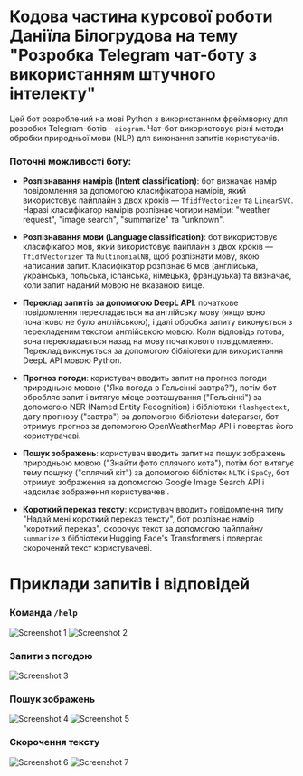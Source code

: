 # Кодова частина курсової роботи Даніїла Білогрудова на тему "Розробка Telegram чат-боту з використанням штучного інтелекту"

Цей бот розроблений на мові Python з використанням фреймворку для розробки Telegram-ботів - `aiogram`. Чат-бот використовує різні методи обробки природньої мови (NLP) для виконання запитів користувачів. 

### Поточні можливості боту:

- **Розпізнавання намірів (Intent classification)**: бот визначає намір повідомлення за допомогою класифікатора намірів, який використовує пайплайн з двох кроків — `TfidfVectorizer` та `LinearSVC`. Наразі класифікатор намірів розпізнає чотири наміри: "weather request", "image search", "summarize" та "unknown".

- **Розпізнавання мови (Language classification)**: бот використовує класифікатор мов, який використовує пайплайн з двох кроків — `TfidfVectorizer` та `MultinomialNB`, щоб розпізнати мову, якою написаний запит. Класифікатор розпізнає 6 мов (англійська, українська, польська, іспанська, німецька, французька) та визначає, коли запит наданий мовою не вказаною вище.

- **Переклад запитів за допомогою DeepL API**: початкове повідомлення перекладається на англійську мову (якщо воно початково не було англійською), і далі обробка запиту виконується з перекладеним текстом англійською мовою. Коли відповідь готова, вона перекладається назад на мову початкового повідомлення. Переклад виконується за допомогою бібліотеки для використання DeepL API мовою Python.

- **Прогноз погоди**: користувач вводить запит на прогноз погоди природньою мовою ("Яка погода в Гельсінкі завтра?"), потім бот обробляє запит і витягує місце розташування ("Гельсінкі") за допомогою NER (Named Entity Recognition) і бібліотеки `flashgeotext`, дату прогнозу ("завтра") за допомогою бібліотеки dateparser, бот отримує прогноз за допомогою OpenWeatherMap API і повертає його користувачеві.

- **Пошук зображень**: користувач вводить запит на пошук зображень природньою мовою ("Знайти фото сплячого кота"), потім бот витягує тему пошуку ("сплячий кіт") за допомогою бібліотек `NLTK` і `SpaCy`, бот отримує зображення за допомогою Google Image Search API і надсилає зображення користувачеві.

- **Короткий переказ тексту**: користувач вводить повідомлення типу "Надай мені короткий переказ тексту", бот розпізнає намір "короткий переказ", скорочує текст за допомогою пайплайну `summarize` з бібліотеки Hugging Face's Transformers і повертає скорочений текст користувачеві.

# Приклади запитів і відповідей

### Команда `/help`
![Screenshot 1](https://i.ibb.co/DwD888h/1.png)
![Screenshot 2](https://i.ibb.co/58tfXJY/2.png)

### Запити з погодою
![Screenshot 3](https://i.ibb.co/vPbg1S8/3.png)

### Пошук зображень
![Screenshot 4](https://i.ibb.co/B3d8DCw/4.png)
![Screenshot 5](https://i.ibb.co/gJMBms7/5.png)

### Скорочення тексту
![Screenshot 6](https://i.ibb.co/Rg6SHsF/6.png)
![Screenshot 7](https://i.ibb.co/yks22dR/7.png)
